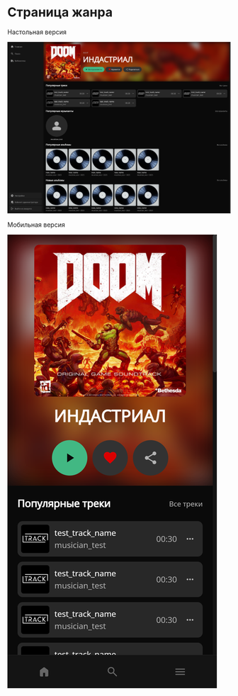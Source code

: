 # Страница жанра

Настольная версия

<img src="./desktop.png" />

Мобильная версия

<img src="./mobile.png" />
